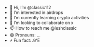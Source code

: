 - 👋 Hi, I’m @classic112
- 👀 I’m interested in airdrops
- 🌱 I’m currently learning crypto activities
- 💞️ I’m looking to collaborate on x
- 📫 How to reach me @leshclassic
- 😄 Pronouns: ...
- ⚡ Fun fact: aYE

<!---
classic112/classic112 is a ✨ special ✨ repository because its `README.md` (this file) appears on your GitHub profile.
You can click the Preview link to take a look at your changes.
--->
